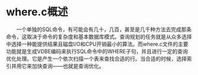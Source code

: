 # where.c概述
&nbsp;&nbsp;&nbsp;&nbsp;&nbsp;&nbsp;&nbsp;一个单独的SQL命令，有可能会有几十，几百，甚至是几千种方法去完成那条命令，这取决于命令的复杂度和基本数据库模式。查询规划的任务就是从众多选择中选择一种能提供结果且磁盘I/O和CPU开销最小的算法。而where.c文件的主要功能就是生成VDBE编码来执行SQL命令中的WHERE子句，并且进行一定的查询优化处理。它是产生一个依次扫描一个表来查找合适的行。当合适的时候，选择索引并用它来加快查询——也就是查询优化。
